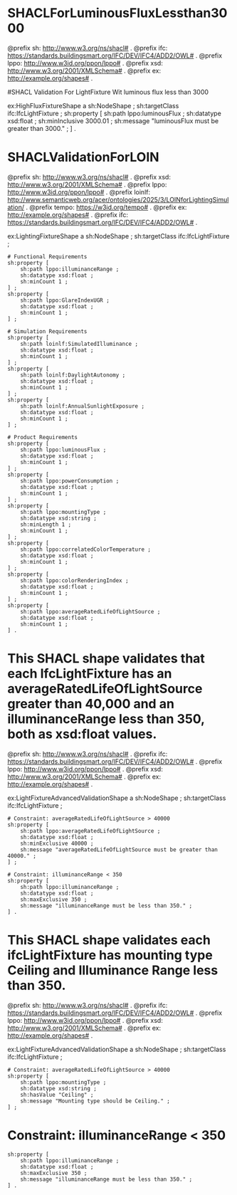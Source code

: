 # SHACLForLuminousFluxLessthan3000

@prefix sh: <http://www.w3.org/ns/shacl#> .
@prefix ifc: <https://standards.buildingsmart.org/IFC/DEV/IFC4/ADD2/OWL#> .
@prefix lppo: <http://www.w3id.org/ppon/lppo#> .
@prefix xsd: <http://www.w3.org/2001/XMLSchema#> .
@prefix ex: <http://example.org/shapes#> .

#SHACL Validation For LightFixture Wit luminous flux less than 3000

ex:HighFluxFixtureShape a sh:NodeShape ;
    sh:targetClass ifc:IfcLightFixture ;
    sh:property [
        sh:path lppo:luminousFlux ;
        sh:datatype xsd:float ;
        sh:minInclusive 3000.01 ;
        sh:message "luminousFlux must be greater than 3000." ;
    ] .




# SHACLValidationForLOIN

@prefix sh: <http://www.w3.org/ns/shacl#> .
@prefix xsd: <http://www.w3.org/2001/XMLSchema#> .
@prefix lppo: <http://www.w3id.org/ppon/lppo#> .
@prefix loinlf: <http://www.semanticweb.org/acer/ontologies/2025/3/LOINforLightingSimulation/> .
@prefix tempo: <https://w3id.org/tempo#> .
@prefix ex: <http://example.org/shapes#> .
@prefix ifc: <https://standards.buildingsmart.org/IFC/DEV/IFC4/ADD2/OWL#> .

ex:LightingFixtureShape
    a sh:NodeShape ;
    sh:targetClass ifc:IfcLightFixture ;

    # Functional Requirements
    sh:property [
        sh:path lppo:illuminanceRange ;
        sh:datatype xsd:float ;
        sh:minCount 1 ;
    ] ;
    sh:property [
        sh:path lppo:GlareIndexUGR ;
        sh:datatype xsd:float ;
        sh:minCount 1 ;
    ] ;

    # Simulation Requirements
    sh:property [
        sh:path loinlf:SimulatedIlluminance ;
        sh:datatype xsd:float ;
        sh:minCount 1 ;
    ] ;
    sh:property [
        sh:path loinlf:DaylightAutonomy ;
        sh:datatype xsd:float ;
        sh:minCount 1 ;
    ] ;
    sh:property [
        sh:path loinlf:AnnualSunlightExposure ;
        sh:datatype xsd:float ;
        sh:minCount 1 ;
    ] ;

    # Product Requirements
    sh:property [
        sh:path lppo:luminousFlux ;
        sh:datatype xsd:float ;
        sh:minCount 1 ;
    ] ;
    sh:property [
        sh:path lppo:powerConsumption ;
        sh:datatype xsd:float ;
        sh:minCount 1 ;
    ] ;
    sh:property [
        sh:path lppo:mountingType ;
        sh:datatype xsd:string ;
        sh:minLength 1 ;
        sh:minCount 1 ;
    ] ;
    sh:property [
        sh:path lppo:correlatedColorTemperature ;
        sh:datatype xsd:float ;
        sh:minCount 1 ;
    ] ;
    sh:property [
        sh:path lppo:colorRenderingIndex ;
        sh:datatype xsd:float ;
        sh:minCount 1 ;
    ] ;
    sh:property [
        sh:path lppo:averageRatedLifeOfLightSource ;
        sh:datatype xsd:float ;
        sh:minCount 1 ;
    ] .




# This SHACL shape validates that each IfcLightFixture has an averageRatedLifeOfLightSource greater than 40,000 and an illuminanceRange less than 350, both as xsd:float values.

@prefix sh: <http://www.w3.org/ns/shacl#> .
@prefix ifc: <https://standards.buildingsmart.org/IFC/DEV/IFC4/ADD2/OWL#> .
@prefix lppo: <http://www.w3id.org/ppon/lppo#> .
@prefix xsd: <http://www.w3.org/2001/XMLSchema#> .
@prefix ex: <http://example.org/shapes#> .

ex:LightFixtureAdvancedValidationShape
    a sh:NodeShape ;
    sh:targetClass ifc:IfcLightFixture ;

    # Constraint: averageRatedLifeOfLightSource > 40000
    sh:property [
        sh:path lppo:averageRatedLifeOfLightSource ;
        sh:datatype xsd:float ;
        sh:minExclusive 40000 ;
        sh:message "averageRatedLifeOfLightSource must be greater than 40000." ;
    ] ;

    # Constraint: illuminanceRange < 350
    sh:property [
        sh:path lppo:illuminanceRange ;
        sh:datatype xsd:float ;
        sh:maxExclusive 350 ;
        sh:message "illuminanceRange must be less than 350." ;
    ] .


# This SHACL shape validates each ifcLightFixture has mounting type Ceiling and Illuminance Range less than 350.

@prefix sh: <http://www.w3.org/ns/shacl#> .
@prefix ifc: <https://standards.buildingsmart.org/IFC/DEV/IFC4/ADD2/OWL#> .
@prefix lppo: <http://www.w3id.org/ppon/lppo#> .
@prefix xsd: <http://www.w3.org/2001/XMLSchema#> .
@prefix ex: <http://example.org/shapes#> .

ex:LightFixtureAdvancedValidationShape
    a sh:NodeShape ;
    sh:targetClass ifc:IfcLightFixture ;

    # Constraint: averageRatedLifeOfLightSource > 40000
    sh:property [
        sh:path lppo:mountingType ;
        sh:datatype xsd:string ;
        sh:hasValue "Ceiling" ;
        sh:message "Mounting type should be Ceiling." ;
    ] ;
# Constraint: illuminanceRange < 350
    sh:property [
        sh:path lppo:illuminanceRange ;
        sh:datatype xsd:float ;
        sh:maxExclusive 350 ;
        sh:message "illuminanceRange must be less than 350." ;
    ] .



